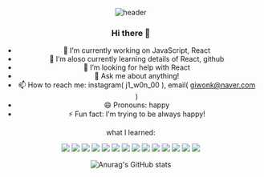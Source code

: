 <div align="center">

![header](https://capsule-render.vercel.app/api?type=venom&text=Welcome!&fontColor=6d14b8)
### Hi there 👋
- 🔭 I’m currently working on JavaScript, React
- 🌱 I’m aloso currently learning details of React, github 
- 🤔 I’m looking for help with React
- 💬 Ask me about anything!
- 📫 How to reach me: instagram( j1_w0n_00 ), email( giwonk@naver.com )
- 😄 Pronouns: happy
- ⚡ Fun fact: I'm trying to be always happy!

what I learned: 

<img src="https://img.shields.io/badge/Python-3776AB?style=for-the-badge&logo=python&logoColor=white">

<img src="https://img.shields.io/badge/C-A8B9CC?style=for-the-badge&logo=C&logoColor=white">

<img src="https://img.shields.io/badge/C++-00599C?style=for-the-badge&logo=cplusplus&logoColor=white">

<img src="https://img.shields.io/badge/Linux-FCC624?style=for-the-badge&logo=Linux&logoColor=white">

<img src="https://img.shields.io/badge/github-181717?style=for-the-badge&logo=github&logoColor=white">

<img src="https://img.shields.io/badge/HTML5-E34F26?style=for-the-badge&logo=html5&logoColor=white">
<img src="https://img.shields.io/badge/CSS3-1572B6?style=for-the-badge&logo=CSS3&logoColor=white">
<img src="https://img.shields.io/badge/JAVA-007396?style=for-the-badge&logo=java&logoColor=white">
<img src="https://img.shields.io/badge/MySQL-4479A1?style=for-the-badge&logo=MySQL&logoColor=white">
<img src="https://img.shields.io/badge/kotlin-7F52FF?style=for-the-badge&logo=kotlin&logoColor=white">
<img src="https://img.shields.io/badge/react-61DAFB?style=for-the-badge&logo=react&logoColor=white">
<img src="https://img.shields.io/badge/docker-2496ED?style=for-the-badge&logo=docker&logoColor=white">
<img src="https://img.shields.io/badge/nodedotjs-339933?style=for-the-badge&logo=nodedotjs&logoColor=white">
<img src="https://img.shields.io/badge/javascript-F7DF1E?style=for-the-badge&logo=javascript&logoColor=white">


![Anurag's GitHub stats](https://github-readme-stats.vercel.app/api?username=wannabefrontdeveloper&show_icons=true&theme=radical)

</div>
